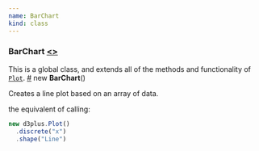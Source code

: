 ```yaml
---
name: BarChart
kind: class
---
```


<a name="BarChart"></a>

### **BarChart** [<>](https://github.com/d3plus/d3plus-plot/blob/master/src/BarChart.js#L5)


This is a global class, and extends all of the methods and functionality of [<code>Plot</code>](#Plot).
<a name="new_BarChart_new" href="#new_BarChart_new">#</a> new **BarChart**()

Creates a line plot based on an array of data.



the equivalent of calling:

```js
new d3plus.Plot()
  .discrete("x")
  .shape("Line")
```
